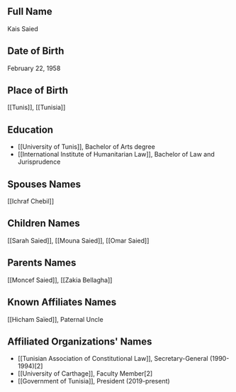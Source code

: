 ## Full Name
Kais Saied

## Date of Birth
February 22, 1958

## Place of Birth
[[Tunis]], [[Tunisia]]

## Education
- [[University of Tunis]], Bachelor of Arts degree
- [[International Institute of Humanitarian Law]], Bachelor of Law and Jurisprudence

## Spouses Names
[[Ichraf Chebil]]

## Children Names
[[Sarah Saied]], [[Mouna Saied]], [[Omar Saied]]

## Parents Names
[[Moncef Saied]], [[Zakia Bellagha]]

## Known Affiliates Names
[[Hicham Saïed]], Paternal Uncle

## Affiliated Organizations' Names
- [[Tunisian Association of Constitutional Law]], Secretary-General (1990-1994)[2]
- [[University of Carthage]], Faculty Member[2]
- [[Government of Tunisia]], President (2019-present)
